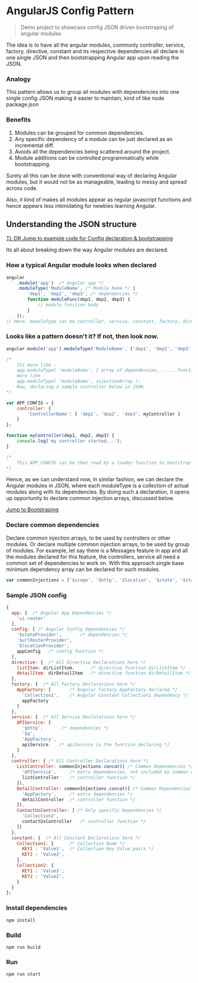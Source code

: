 # AngularJS Config Pattern

> Demo project to showcase config JSON driven bootstraping of angular modules

The idea is to have all the angular modules, commonly controller, service, factory, directive, constant and its respective dependencies all declare in one single JSON and then bootstrapping Angular app upon reading the JSON.

### Analogy
This pattern allows us to group all modules with dependencies into one single config JSON making it easier to maintain, kind of like node package.json 

### Benefits
1. Modules can be grouped for common dependencies.
2. Any specific dependency of a module can be just declared as an incremental diff.
3. Avoids all the dependencies being scattered around the project.
4. Module additions can be controlled programmatically while bootstrapping.

Surely all this can be done with conventional way of declaring Angular modules, but it would not be as manageable, leading to messy and spread across code.

Also, it kind of makes all modules appear as regular javascript functions and hence appears less intimidating for newbies learning Angular.

## Understanding the JSON structure

[TL;DR Jump to example code for Config declaration & bootstrapping](app/src/index.js)

Its all about breaking down the way Angular modules are declared.

### How a typical Angular module looks when declared

```javascript
angular
    .module('app')  /* Angular app */
    .moduleType('ModuleName', /* Module Name */ [
        'dep1', 'dep2', 'dep3', /* dependencies */
        function moduleFunc(dep1, dep2, dep3) {
            // module function body
        }
    ]);
// Here, moduleType can be controller, service, constant, factory, directive etc. 
```

### Looks like a pattern doesn't it? If not, then look now.

```javascript
angular.module('app').moduleType('ModuleName', ['dep1', 'dep2', 'dep3', function moduleFunc(dep1, dep2, dep3) {} ]);

/*
    Its more like -
    app.moduleType( 'moduleName', [ array of dependencies, ...., function statment ] );
    more like -
    app.moduleType( 'moduleName', injectionArray );
    Now, declaring a sample controller below in JSON
*/

var APP_CONFIG = {
    controller: {
        'ControllerName': [ 'dep1', 'dep2', 'dep3', myController ]
    }
};

function myController(dep1, dep2, dep3) {
    console.log('my controller started...');
}

/*
    This APP_CONFIG can be then read by a loader function to bootstrap and entire Angular app.
*/
```

Hence, as we can understand now, in similar fashion, we can declare the Angular modules in JSON, where each moduleType is a collection of actual modules along with its dependencies. By doing such a declaration, it opens up opportunity to declare common injection arrays, discussed below.

[Jump to Bootstraping](app/src/index.js)

### Declare common dependencies
Declare common injection arrays, to be used by controllers or other modules. Or declare multiple common injection arrays, to be used by group of modules.
For example, let say there is a Messages feature in app and all the modules declared for this feature, the controllers, service all need a common set of dependencies to work on. With this approach single base minimum dependency array can be declared for such modules. 

```javascript
var commonInjections = ['$scope', '$http', '$location', '$state', '$stateParams', '$window'];
```

### Sample JSON config

```javascript
{
  app: [  /* Angular App Dependencies */
    'ui.router'
  ],
  config: [ /* Angular Config Dependencies */
    '$stateProvider',       /* dependencies */
    '$urlRouterProvider', 
    '$locationProvider', 
    appConfig   /* config function */
  ],
  directive: {  /* All Directive Declarations here */
    listItem: dirListItem,      /* directive function dirListItem */
    detailItem: dirDetailItem   /* directive function dirDetailItem */
  },
  factory: {  /* All Factory Declarations here */
    AppFactory: [       /* Angular factory AppFactory declared */
      'Collection1',    /* Angular Constant Collection1 dependency */
      appFactory
    ]
  },
  service: {  /* All Service Declarations here */
    APIService: [
      '$http',       /* dependencies */
      '$q',
      'AppFactory',
      apiService    /* apiService is the function declaring */
    ]
  },
  controller: { /* All Controller Declarations here */
    ListController: commonInjections.concat([ /* Common Dependencies */
      'APIService',     /* extra dependencies, not included by common dependency array */
      listController    /* controller function */
    ]),
    DetailController: commonInjections.concat([ /* Common Dependencies */
      'AppFactory',     /* extra dependencies */
      detailController  /* controller function */
    ]),
    ContactUsController: [ /* Only specific Dependencies */
      'Collection2',        
      contactUsController   /* controller function */
    ])
  },
  constant: {  /* All Constant Declarations here */
    Collection1: {      /* Collection Name */
      KEY1 : 'Value1',  /* Collection Key Value pairs */
      KEY2 : 'Value2',
    },
    Collection2: {
      KEY1 : 'Value1',
      KEY2 : 'Value2',
    }
  }
};
```

### Install dependencies
    npm install

### Build
    npm run build

### Run
    npm run start
